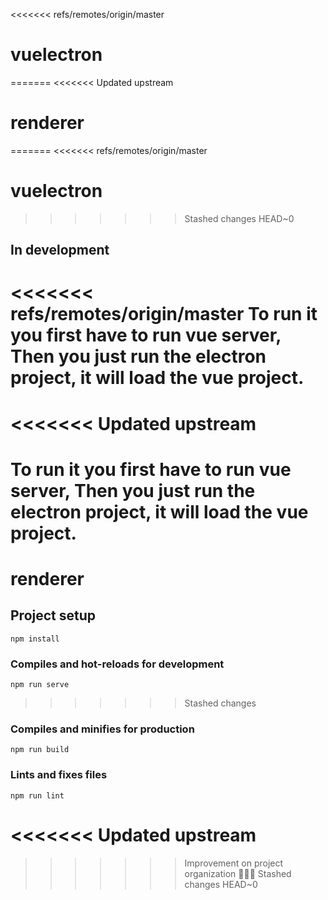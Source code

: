<<<<<<< refs/remotes/origin/master
# vuelectron
=======
<<<<<<< Updated upstream
# renderer
=======
<<<<<<< refs/remotes/origin/master
# vuelectron
>>>>>>> Stashed changes
>>>>>>> HEAD~0


## In development

<<<<<<< refs/remotes/origin/master
To run it you first have to run vue server, 
Then you just run the electron project, it will load the vue project.
=======
<<<<<<< Updated upstream
=======
To run it you first have to run vue server, 
Then you just run the electron project, it will load the vue project.
=======
# renderer

## Project setup
```
npm install
```

### Compiles and hot-reloads for development
```
npm run serve
```

>>>>>>> Stashed changes
### Compiles and minifies for production
```
npm run build
```

### Lints and fixes files
```
npm run lint
```
<<<<<<< Updated upstream
=======
>>>>>>> Improvement on project organization 🧙🏼‍♂️
>>>>>>> Stashed changes
>>>>>>> HEAD~0
